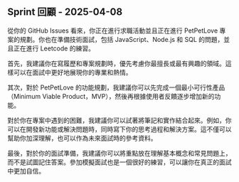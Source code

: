 ## Sprint 回顧 - 2025-04-08

從你的 GitHub Issues 看來，你正在進行求職活動並且正在進行 PetPetLove 專案的規劃。你也在準備技術面試，包括 JavaScript、Node.js 和 SQL 的問題，並且正在進行 Leetcode 的練習。

首先，我建議你在寫履歷和專案規劃時，優先考慮你最擅長或最有興趣的領域。這樣可以在面試中更好地展現你的專業和熱情。

其次，對於 PetPetLove 的功能規劃，我建議你可以先完成一個最小可行性產品（Minimum Viable Product，MVP），然後再根據使用者反饋逐步增加新的功能。

對於你在專案中遇到的困難，我建議你可以試著將筆記和實作結合起來。例如，你可以在開發新功能或解決問題時，同時寫下你的思考過程和解決方案。這不僅可以幫助你加深理解，也可以作為未來面試時的參考資料。

最後，對於你的面試準備，我建議你可以將重點放在理解基本概念和常見問題上，而不是試圖記住答案。參加模擬面試也是一個很好的練習，可以讓你在真正的面試中更加自信。

